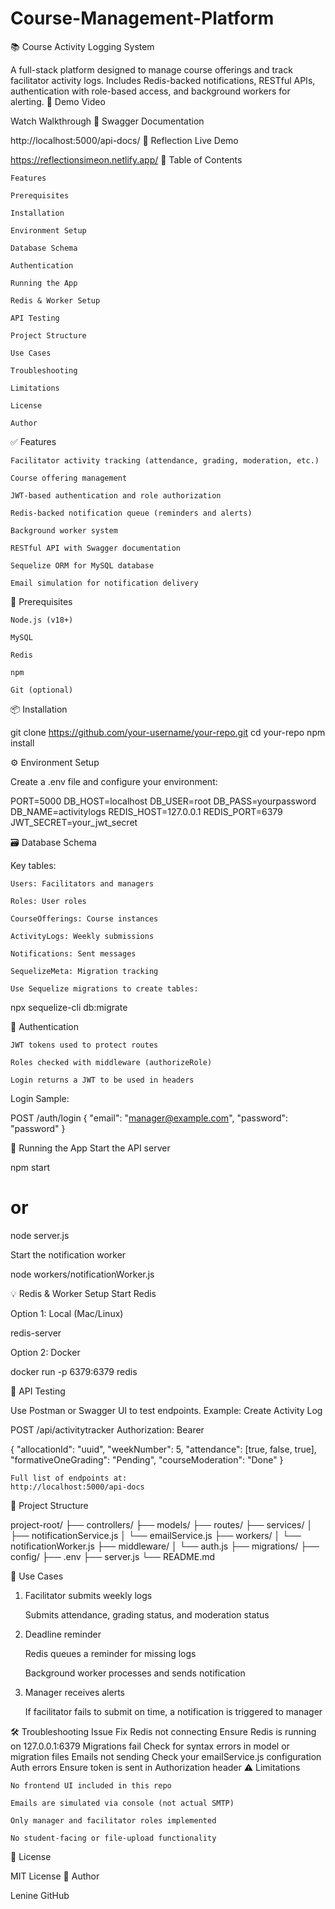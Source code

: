 # Course-Management-Platform
📚 Course Activity Logging System

A full-stack platform designed to manage course offerings and track facilitator activity logs.
Includes Redis-backed notifications, RESTful APIs, authentication with role-based access, and background workers for alerting.
🎥 Demo Video

Watch Walkthrough
📘 Swagger Documentation

http://localhost:5000/api-docs/
🔗 Reflection Live Demo

https://reflectionsimeon.netlify.app/
📌 Table of Contents

    Features

    Prerequisites

    Installation

    Environment Setup

    Database Schema

    Authentication

    Running the App

    Redis & Worker Setup

    API Testing

    Project Structure

    Use Cases

    Troubleshooting

    Limitations

    License

    Author

✅ Features

    Facilitator activity tracking (attendance, grading, moderation, etc.)

    Course offering management

    JWT-based authentication and role authorization

    Redis-backed notification queue (reminders and alerts)

    Background worker system

    RESTful API with Swagger documentation

    Sequelize ORM for MySQL database

    Email simulation for notification delivery

🧰 Prerequisites

    Node.js (v18+)

    MySQL

    Redis

    npm

    Git (optional)

📦 Installation

git clone https://github.com/your-username/your-repo.git
cd your-repo
npm install

⚙️ Environment Setup

Create a .env file and configure your environment:

PORT=5000
DB_HOST=localhost
DB_USER=root
DB_PASS=yourpassword
DB_NAME=activitylogs
REDIS_HOST=127.0.0.1
REDIS_PORT=6379
JWT_SECRET=your_jwt_secret

🗃️ Database Schema

Key tables:

    Users: Facilitators and managers

    Roles: User roles

    CourseOfferings: Course instances

    ActivityLogs: Weekly submissions

    Notifications: Sent messages

    SequelizeMeta: Migration tracking

    Use Sequelize migrations to create tables:

npx sequelize-cli db:migrate

🔐 Authentication

    JWT tokens used to protect routes

    Roles checked with middleware (authorizeRole)

    Login returns a JWT to be used in headers

Login Sample:

POST /auth/login
{
  "email": "manager@example.com",
  "password": "password"
}

🚀 Running the App
Start the API server

npm start
# or
node server.js

Start the notification worker

node workers/notificationWorker.js

💡 Redis & Worker Setup
Start Redis

Option 1: Local (Mac/Linux)

redis-server

Option 2: Docker

docker run -p 6379:6379 redis

🧪 API Testing

Use Postman or Swagger UI to test endpoints.
Example: Create Activity Log

POST /api/activitytracker
Authorization: Bearer <token>

{
  "allocationId": "uuid",
  "weekNumber": 5,
  "attendance": [true, false, true],
  "formativeOneGrading": "Pending",
  "courseModeration": "Done"
}

    Full list of endpoints at:
    http://localhost:5000/api-docs

📂 Project Structure

project-root/
├── controllers/
├── models/
├── routes/
├── services/
│   ├── notificationService.js
│   └── emailService.js
├── workers/
│   └── notificationWorker.js
├── middleware/
│   └── auth.js
├── migrations/
├── config/
├── .env
├── server.js
└── README.md

📌 Use Cases
1. Facilitator submits weekly logs

    Submits attendance, grading status, and moderation status

2. Deadline reminder

    Redis queues a reminder for missing logs

    Background worker processes and sends notification

3. Manager receives alerts

    If facilitator fails to submit on time, a notification is triggered to manager

🛠️ Troubleshooting
Issue	Fix
Redis not connecting	Ensure Redis is running on 127.0.0.1:6379
Migrations fail	Check for syntax errors in model or migration files
Emails not sending	Check your emailService.js configuration
Auth errors	Ensure token is sent in Authorization header
⚠️ Limitations

    No frontend UI included in this repo

    Emails are simulated via console (not actual SMTP)

    Only manager and facilitator roles implemented

    No student-facing or file-upload functionality

📄 License

MIT License
👤 Author

Lenine
GitHub
